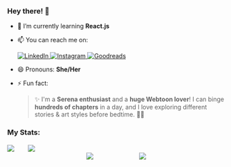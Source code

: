 <!--
**divaaharahap/divaaharahap** is a ✨ _special_ ✨ repository because its `README.md` (this file) appears on your GitHub profile.

Here are some ideas to get you started:
-->

### Hey there! 👋  

- 🌱 I’m currently learning **React.js**  
- 📫 You can reach me on:  
  <p align="left">
    <a href="https://www.linkedin.com/in/diva-anggreini-harahap-a68629243/" target="_blank">
      <img src="https://img.shields.io/badge/LinkedIn-0A66C2?style=for-the-badge&logo=linkedin&logoColor=white" alt="LinkedIn">
    </a>  
    <a href="https://www.instagram.com/dddivva?igsh=NThxNWtlM2F2ZWVi" target="_blank">
      <img src="https://img.shields.io/badge/Instagram-E4405F?style=for-the-badge&logo=instagram&logoColor=white" alt="Instagram">
    </a>  
    <a href="https://www.goodreads.com/ddiivva" target="_blank">
      <img src="https://img.shields.io/badge/Goodreads-372213?style=for-the-badge&logo=goodreads&logoColor=white" alt="Goodreads">
    </a>
  </p>  
- 😄 Pronouns: **She/Her**  
- ⚡ Fun fact:  
  > ✨ I'm a **Serena enthusiast** and a **huge Webtoon lover**! I can binge **hundreds of chapters** in a day, and I love exploring different stories & art styles before bedtime. 📖💫  

  > 
### My Stats:

  <tr>
    <td>
      <a href="#"><img align="center" src="https://github-readme-stats-eight-theta.vercel.app/api?username=divaaharahap&show_icons=true&theme=algolia&include_all_commits=true&count_private=true" /></a>
    </td>
    <td> &nbsp&nbsp&nbsp&nbsp&nbsp&nbsp
      <a href="#"><img align="center" src="https://github-readme-stats-eight-theta.vercel.app/api/top-langs/?username=divaaharahap&langs_count=100&layout=compact&theme=algolia" /></a>
    </td>
  </tr>

  <div align="center">
  <a href="#"><img align="center" src="https://github-readme-stats-eight-theta.vercel.app/api?username=divaaharahap&show_icons=true&theme=algolia&include_all_commits=true&count_private=true" /></a>
  &nbsp&nbsp&nbsp&nbsp&nbsp&nbsp&nbsp&nbsp&nbsp&nbsp&nbsp&nbsp&nbsp&nbsp&nbsp&nbsp&nbsp&nbsp&nbsp&nbsp&nbsp&nbsp&nbsp&nbsp&nbsp
   <a href="#"><img align="center" src="https://github-readme-stats-eight-theta.vercel.app/api/top-langs/?username=divaaharahap&langs_count=100&layout=compact&theme=algolia" /></a>
  </a>
 </div>





